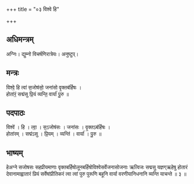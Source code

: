 +++
title = "०३ विश्वे हि"

+++
## अधिमन्त्रम्
अग्निः। द्युम्नो विचर्षणिरात्रेयः। अनुष्टुप्।

## मन्त्रः
विश्वे॒ हि त्वा॑ स॒जोष॑सो॒ जना॑सो वृ॒क्तब॑र्हिषः ।  
होता॑रं॒ सद्म॑सु प्रि॒यं व्यन्ति॒ वार्या॑ पु॒रु ॥

## पदपाठः
विश्वे॑ । हि । त्वा॒ । स॒ऽजोष॑सः । जना॑सः । वृ॒क्तऽब॑र्हिषः ।  
होता॑रम् । सद्म॑ऽसु । प्रि॒यम् । व्यन्ति॑ । वार्या॑ । पु॒रु ॥

## भाष्यम्
हेअग्ने सजोषसः सहप्रीयमाणाः वृक्तबर्हिषोलूनबर्हिषोविश्वेसर्वेजनासोजनाः ऋत्विजः सद्मसु यज्ञग्ऋहेषु होतारं देवानामाह्वातारं प्रियं सर्वेषांप्रीतिकरं त्वा त्वां पुरु पुरूणि बहूनि वार्या वरणीयानिधनानि व्यन्ति याचन्ते ॥ ३ ॥